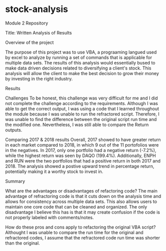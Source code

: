 # stock-analysis
Module 2 Repository

Title: Written Analysis of Results

Overview of the project

The purpose of this project was to use VBA, a prograaming langued used by excel to analyze by running a set of commands that is applicable for multiple data sets. The results of this analysis would essentially bused to make data driven decisions related to diversifying a client's stock. This analysis will allow the client  to make the best decision to grow their money by investing in the right industry. 
  
Results
   
  Challenges
  To be honest, this challenge was very difficult for me and I did not complete the challenge according to the requirements. Although I was able to get the correct output, I was using a code that I learned throughout the module because I was unable to run the refractored script. Therefore, I was unable to find the difference between the original script run time and the modified one. Nevertheless, I was still able to compare the Return outputs.
   
  Comparing 2017 & 2018 results
  Overall, 2017 showed to have greater return in each market compared to 2018, in which 9 out of the 11 portofolios were in the negatives. In 2017, only one portfolio had a negative return (-7.2%), while the highest return was seen by DAQO (199.4%). Additionally, ENPH and RUN were the two portfolios that had a positive return in both 2017 and 2018. The analysis showed a postive upward trend in percentage return, potentially making it a worthy stock to invest in. 
    
Summary
    
  What are the advantages or disadvantages of refactoring code?
    The main advantage of refractoring code is that it cuts down on the analysis time and allows for consistency across multiple data sets. This also allows users to maintain one core code that can be cleaned and organized. The only disadvantage I believe this has is that it may create confusion if the code is not properly labeled with comments/notes. 
  
  How do these pros and cons apply to refactoring the original VBA script?
     Althought I was unable to compare the run time for the original and refractored codes, I assume that the refractored code run time was shorter than the original. 
